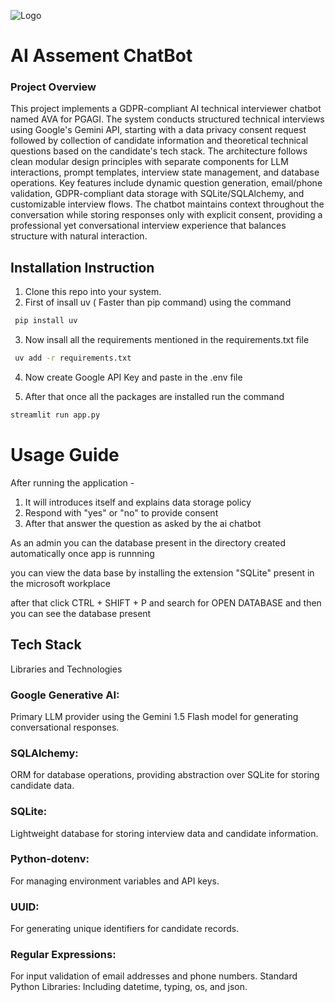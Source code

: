 
![Logo](https://www.aimtechnologies.co/wp-content/uploads/2023/11/AI-Chatbots.jpg)


# AI Assement ChatBot

### Project Overview

This project implements a GDPR-compliant AI technical interviewer chatbot named AVA for PGAGI. The system conducts structured technical interviews using Google's Gemini API, starting with a data privacy consent request followed by collection of candidate information and theoretical technical questions based on the candidate's tech stack. The architecture follows clean modular design principles with separate components for LLM interactions, prompt templates, interview state management, and database operations. Key features include dynamic question generation, email/phone validation, GDPR-compliant data storage with SQLite/SQLAlchemy, and customizable interview flows. The chatbot maintains context throughout the conversation while storing responses only with explicit consent, providing a professional yet conversational interview experience that balances structure with natural interaction.


## Installation Instruction

1. Clone this repo into your system.
2. First of insall uv ( Faster than pip command) using the command


```bash
 pip install uv
```
3. Now insall all the requirements mentioned in the requirements.txt file

```bash
 uv add -r requirements.txt
```

4. Now create Google API Key and paste in the .env file

5. After that once all the packages are installed run the command

```bash
streamlit run app.py
```

# Usage Guide 

After running the application - 

1. It will  introduces itself and explains data storage policy
2. Respond with "yes" or "no" to provide consent
3. After that answer the question as asked by the ai chatbot


As an admin you can the database present in the directory created automatically once app is runnning

you can view the data base by installing the extension "SQLite" present in the microsoft workplace


after that click CTRL + SHIFT + P and search for OPEN DATABASE and then you can see the database present


## Tech Stack

Libraries and Technologies

### Google Generative AI: 
Primary LLM provider using the Gemini 1.5 Flash model for generating conversational responses.

### SQLAlchemy: 

ORM for database operations, providing abstraction over SQLite for storing candidate data.

### SQLite:  

Lightweight database for storing interview data and candidate information.


### Python-dotenv: 

For managing environment variables and API keys.


### UUID: 

For generating unique identifiers for candidate records.


### Regular Expressions: 

For input validation of email addresses and phone numbers.
Standard Python Libraries: Including datetime, typing, os, and json.

